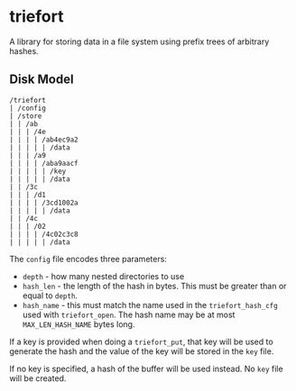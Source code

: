 # triefort

A library for storing data in a file system using prefix
trees of arbitrary hashes.

## Disk Model

```
/triefort
| /config
| /store
| | /ab
| | | /4e
| | | | /ab4ec9a2
| | | | | /data
| | | /a9
| | | | /aba9aacf
| | | | | /key
| | | | | /data
| | /3c
| | | /d1
| | | | /3cd1002a
| | | | | /data
| | /4c
| | | /02
| | | | /4c02c3c8
| | | | | /data
```

The `config` file encodes three parameters:
  * `depth` - how many nested directories to use
  * `hash_len` - the length of the hash in bytes. This must be greater than or
    equal to `depth`.
  * `hash_name` - this must match the name used in the
    `triefort_hash_cfg` used with `triefort_open`. The hash name may be at most
    `MAX_LEN_HASH_NAME` bytes long.

If a key is provided when doing a `triefort_put`, that key will be used to
generate the hash and the value of the key will be stored in the `key` file.

If no key is specified, a hash of the buffer will be used instead. No `key`
file will be created.
